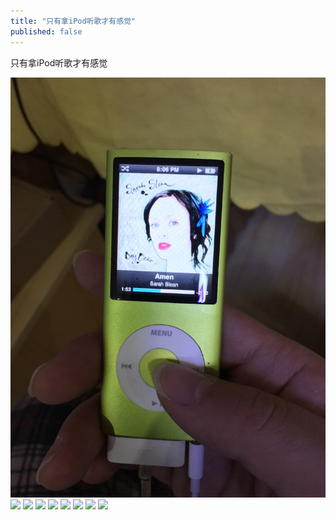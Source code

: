 ```yaml
---
title: "只有拿iPod听歌才有感觉"
published: false
---
```

只有拿iPod听歌才有感觉

![](./1.jpg)
![](./2.jpg)
![](./3.jpg)
![](./4.jpg)
![](./5.jpg)
![](./6.jpg)
![](./7.jpg)
![](./8.jpg)
![](./9.jpg)
